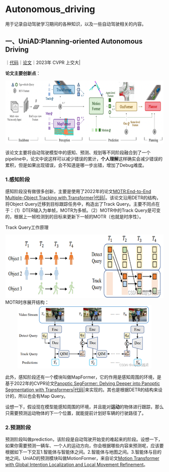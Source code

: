 # Autonomous_driving
用于记录自动驾驶学习期间的各种知识，以及一些自动驾驶相关的内容。

## 一、UniAD:Planning-oriented Autonomous Driving
｜[代码](https://github.com/OpenDriveLab/UniAD)｜[论文](https://openaccess.thecvf.com/content/CVPR2023/papers/Hu_Planning-Oriented_Autonomous_Driving_CVPR_2023_paper.pdf)｜2023年 CVPR 上交大|

**论文主要创新点**：


<div align="center"> <img src="./images/UniAD_pipeline.png" height = 200  /> </div>

  该论文主要将自动驾驶模型中的感知、预测、规划等不同阶段融合到了一个pipeline中，论文中说这样可以减少错误的累计，**个人理解**这样确实会减少错误的累积，但是如果出现错误，会不知道是哪一步出错，增加了Debug难度。

### 1.感知阶段

  感知阶段没有做很多创新，主要是使用了2022年的论文[MOTR:End-to-End Multiple-Object Tracking with Transformer](https://arxiv.org/pdf/2105.03247)|[代码](https://github.com/megvii-research/MOTR)|。该论文沿用DETR的结构，将Object Query迁移到目标跟踪任务中，构造出了Track Query。主要不同点在于：（1）DTER输入为单帧，MOTR为多帧。（2）MOTR中的Track Query是可变的，根据上一帧检测到的目标来更新下一帧的MOTR（也就是时序性）。

Track Query工作原理
<div align="center"> <img src="./images/Track_Query.png" height = 200 /> </div>
MOTR时序展开结构：
<div align="center"> <img src="./images/时序结构.png" height = 200 /> </div>

  此外，感知阶段还有一个模块叫做MapFormer，它的作用是感知周围的环境，是基于2022年的CVPR论文[Panoptic SegFormer: Delving Deeper into Panoptic Segmentation with Transformers](https://openaccess.thecvf.com/content/CVPR2022/papers/Li_Panoptic_SegFormer_Delving_Deeper_Into_Panoptic_Segmentation_With_Transformers_CVPR_2022_paper.pdf)|[代码](https://github.com/zhiqi-li/Panoptic-SegFormer)|来实现的。其也是根据DETR的结构来设计的，所以也会有Map Query。

  设想一下，假设现在模型能感知周围的环境，并且能对**运动**的物体进行跟踪，那么只需要预测运动物体的下一个位置，就能提前计划好车辆的行驶路径了。

### 2.预测阶段

  预测阶段叫做prediction，该阶段是自动驾驶开始变的难起来的阶段。设想一下，如果你需要预测一辆车、一个人的运动方向，你会根据哪些内容来预测呢，应该要根据如下一下交互1.智能体与智能体之间。2.智能体与地图之间。3.智能体与目的地之间。UniAD的预测模块叫做MotionFormer，来自论文[Motion Transformer with Global Intention Localization and Local Movement Refinement](https://arxiv.org/pdf/2209.13508)。
  

